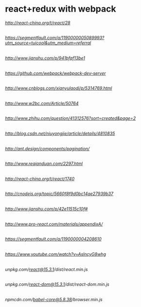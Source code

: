 # react+redux with webpack
###### http://react-china.org/t/react/28
###### https://segmentfault.com/a/1190000005089993?utm_source=tuicool&utm_medium=referral
###### http://www.jianshu.com/p/941bfaf13be1
###### https://github.com/webpack/webpack-dev-server
###### http://www.cnblogs.com/xianyulaodi/p/5314769.html
###### http://www.w2bc.com/Article/50764
###### http://www.zhihu.com/question/41312576?sort=created&page=2
###### http://blog.csdn.net/niuyongjie/article/details/4810835

###### http://ant.design/components/pagination/
###### http://www.reqianduan.com/2297.html
###### http://react-china.org/t/react/1740

###### http://cnodejs.org/topic/5660f8f9d0bc14ae27939b37
###### http://www.jianshu.com/p/42e11515c10f#
###### http://www.pro-react.com/materials/appendixA/
###### https://segmentfault.com/a/1190000004208610

###### https://www.youtube.com/watch?v=AslncyG8whg



###### unpkg.com/react@15.3.1/dist/react.min.js
###### unpkg.com/react-dom@15.3.1/dist/react-dom.min.js
###### npmcdn.com/babel-core@5.8.38/browser.min.js
